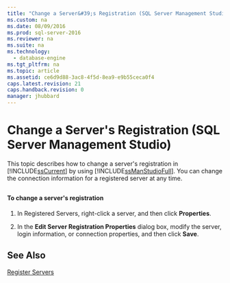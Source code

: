 ```yaml
---
title: "Change a Server&#39;s Registration (SQL Server Management Studio)"
ms.custom: na
ms.date: 08/09/2016
ms.prod: sql-server-2016
ms.reviewer: na
ms.suite: na
ms.technology: 
  - database-engine
ms.tgt_pltfrm: na
ms.topic: article
ms.assetid: ce6d9d88-3ac8-4f5d-8ea9-e9b55ceca0f4
caps.latest.revision: 21
caps.handback.revision: 0
manager: jhubbard
---
```

# Change a Server&#39;s Registration (SQL Server Management Studio)
This topic describes how to change a server's registration in [!INCLUDE[ssCurrent](../../Topics/TopicNameContainA/tokens/ssCurrent_md.md)] by using [!INCLUDE[ssManStudioFull](../../Topics/TopicNameContainA/tokens/ssManStudioFull_md.md)]. You can change the connection information for a registered server at any time.  
  
##  <a name="SSMSProcedure"></a>  
  
#### To change a server's registration  
  
1.  In Registered Servers, right-click a server, and then click **Properties**.  
  
2.  In the **Edit Server Registration Properties** dialog box, modify the server, login information, or connection properties, and then click **Save**.  
  
## See Also  
 [Register Servers](../../Topics/TopicNameNotContainA/Register-Servers.md)